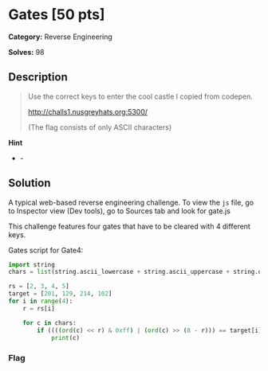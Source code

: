 # Gates [50 pts]

**Category:** Reverse Engineering

**Solves:** 98

## Description
>Use the correct keys to enter the cool castle I copied from codepen.
> 
> http://challs1.nusgreyhats.org:5300/ 
> 
> (The flag consists of only ASCII characters)

**Hint**
* \-

## Solution

A typical web-based reverse engineering challenge. 
To view the `js` file, go to Inspector view (Dev tools), go to Sources tab and look for gate.js

This challenge features four gates that have to be cleared with 4 different keys.

Gates script for Gate4:

```py
import string
chars = list(string.ascii_lowercase + string.ascii_uppercase + string.digits)

rs = [2, 3, 4, 5]
target = [201, 129, 214, 102]
for i in range(4):
    r = rs[i]

    for c in chars:
        if ((((ord(c) << r) & 0xff) | (ord(c) >> (8 - r))) == target[i]): 
            print(c)
```


### Flag

